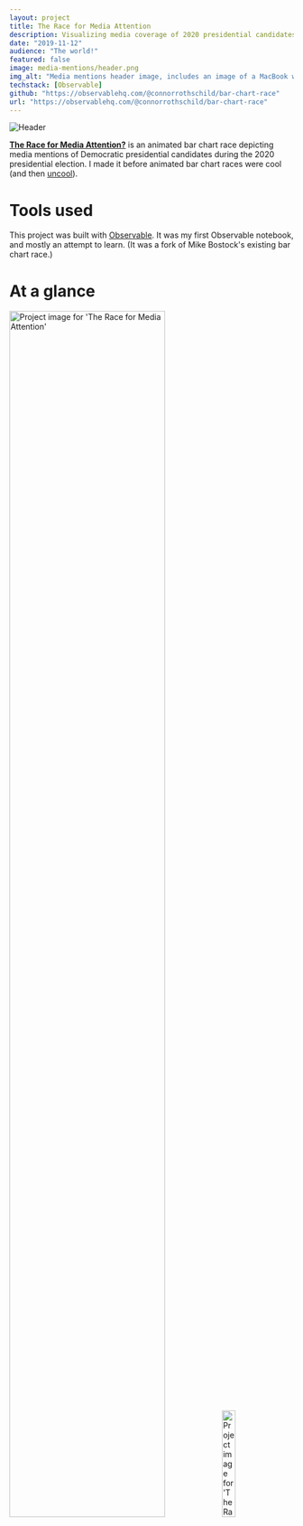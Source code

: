 ```yaml
---
layout: project
title: The Race for Media Attention
description: Visualizing media coverage of 2020 presidential candidates over time.
date: "2019-11-12"
audience: "The world!"
featured: false
image: media-mentions/header.png
img_alt: "Media mentions header image, includes an image of a MacBook with the application open."
techstack: [Observable]
github: "https://observablehq.com/@connorrothschild/bar-chart-race"
url: "https://observablehq.com/@connorrothschild/bar-chart-race"
---
```


<script>
import Image from "$lib/Global/Image.svelte"
</script>

<Image href="https://observablehq.com/@connorrothschild/bar-chart-race/" src="/images/project/media-mentions/header.png" alt="Header"></Image>



[**The Race for Media Attention?**](https://observablehq.com/@connorrothschild/bar-chart-race) is an animated bar chart race depicting media mentions of Democratic presidential candidates during the 2020 presidential election. I made it before animated bar chart races were cool (and then [uncool](https://www.newsbreak.com/news/1465770194170/reddits-dataisbeautiful-is-sick-of-bar-chart-races-so-its-banning-them)).

# Tools used

This project was built with [Observable](https://observablehq.com/). It was my first Observable notebook, and mostly an attempt to learn. (It was a fork of Mike Bostock's existing bar chart race.)

# At a glance

<Image style="box-shadow: none;" src="/images/project/media-mentions/mac.png" alt="Project image for 'The Race for Media Attention'" width="74%"></Image>
<Image style="box-shadow: none;" src="/images/project/media-mentions/phone.png" alt="Project image for 'The Race for Media Attention'" width="22%"></Image>
